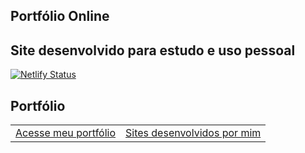 ## Portfólio Online
## Site desenvolvido para estudo e uso pessoal

[![Netlify Status]()](https://app.netlify.com/sites/pedromartins/deploys)

<h2>Portfólio</h2>
<table>
	<tbody>
		<tr>
			<td><a href="https://pedromartins.dev">Acesse meu portfólio</a></td>
			<td><a href="https://pedromartins.dev/projetos-web.html">Sites desenvolvidos por mim</a></td>
		</tr>
	</tbody>
</table>